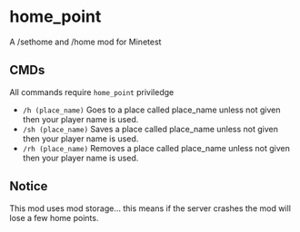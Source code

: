 # home_point

A /sethome and /home mod for Minetest

## CMDs

All commands require `home_point` priviledge

* `/h (place_name)` Goes to a place called place_name unless not given then your player name is used.
* `/sh (place_name)` Saves a place called place_name unless not given then your player name is used.
* `/rh (place_name)` Removes a place called place_name unless not given then your player name is used.

## Notice

This mod uses mod storage... this means if the server crashes the mod will lose a few home points.
